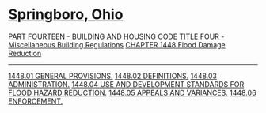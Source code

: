 [Springboro, Ohio](indexee20.html)
==================================

[PART FOURTEEN - BUILDING AND HOUSING CODE](561ca412.html) [TITLE FOUR -
Miscellaneous Building Regulations](5700a412.html) [CHAPTER 1448 Flood
Damage Reduction](5753a412.html)

* * * * *

[1448.01 GENERAL PROVISIONS.](5767a412.html) [1448.02
DEFINITIONS.](5794a412.html) [1448.03 ADMINISTRATION.](57d2a412.html)
[1448.04 USE AND DEVELOPMENT STANDARDS FOR FLOOD HAZARD
REDUCTION.](5825a412.html) [1448.05 APPEALS AND
VARIANCES.](586aa412.html) [1448.06 ENFORCEMENT.](58a0a412.html)
